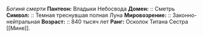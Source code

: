 *Богиня смерти*
**Пантеон:** Владыки Небосвода
**Домен:** :: Сметрь
**Символ:**        :: Темная треснувшая полная Луна
**Мировозрение:**   :: Законно-нейтральная
**Возраст:**     :: 840 тысяч лет
**Ранг:** Осколок Титана
Сестра [[Мине]].